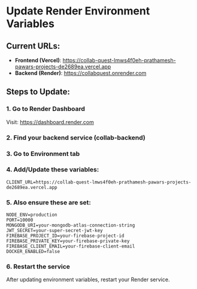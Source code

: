 # Update Render Environment Variables

## Current URLs:
- **Frontend (Vercel)**: https://collab-quest-lmws4f0eh-prathamesh-pawars-projects-de2689ea.vercel.app
- **Backend (Render)**: https://collabquest.onrender.com

## Steps to Update:

### 1. Go to Render Dashboard
Visit: https://dashboard.render.com

### 2. Find your backend service (collab-backend)

### 3. Go to Environment tab

### 4. Add/Update these variables:
```
CLIENT_URL=https://collab-quest-lmws4f0eh-prathamesh-pawars-projects-de2689ea.vercel.app
```

### 5. Also ensure these are set:
```
NODE_ENV=production
PORT=10000
MONGODB_URI=your-mongodb-atlas-connection-string
JWT_SECRET=your-super-secret-jwt-key
FIREBASE_PROJECT_ID=your-firebase-project-id
FIREBASE_PRIVATE_KEY=your-firebase-private-key
FIREBASE_CLIENT_EMAIL=your-firebase-client-email
DOCKER_ENABLED=false
```

### 6. Restart the service
After updating environment variables, restart your Render service.
